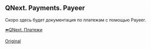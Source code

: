## QNext. Payments. Payeer

Скоро здесь будет документация по платежам с помощью Payeer.



[⬅️QNext. Платежи](/docs-test/ph/pay)
  
[Original](https://telegra.ph/QNext-Payments-Payeer-01-05)